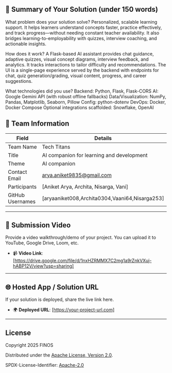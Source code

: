 ## 📄 Summary of Your Solution (under 150 words)
What problem does your solution solve?
Personalized, scalable learning support. It helps learners understand concepts faster, practice effectively, and track progress—without needing constant teacher availability. It also bridges learning-to-employability with quizzes, interview coaching, and actionable insights.

How does it work?
A Flask-based AI assistant provides chat guidance, adaptive quizzes, visual concept diagrams, interview feedback, and analytics. It tracks interactions to tailor difficulty and recommendations. The UI is a single-page experience served by the backend with endpoints for chat, quiz generation/grading, visual content, progress, and career suggestions.

What technologies did you use?
Backend: Python, Flask, Flask-CORS
AI: Google Gemini API (with robust offline fallbacks)
Data/Visualization: NumPy, Pandas, Matplotlib, Seaborn, Pillow
Config: python-dotenv
DevOps: Docker, Docker Compose
Optional integrations scaffolded: Snowflake, OpenAI

## 👥 Team Information

| Field            | Details                                         |
| ---------------- | ----------------------------------------------- |
| Team Name        | Tech Titans                                     |
| Title            | AI companion for learning and development       |
| Theme            | AI companion                                    |
| Contact Email    | arya.aniket9835@gmail.com                       |
| Participants     | [Aniket Arya, Archita, Nisarga, Vani]           |
| GitHub Usernames | [aryaaniket008,Archita0304,Vaani64,Nisarga253]  |

---

## 🎥 Submission Video

Provide a video walkthrough/demo of your project. You can upload it to YouTube, Google Drive, Loom, etc.

- 📹 **Video Link**: [https://drive.google.com/file/d/1nxHZRMMX7C2mg1a9rZnkVXuj-hABP12V/view?usp=sharing]

---

## 🌐 Hosted App / Solution URL

If your solution is deployed, share the live link here.

- 🌍 **Deployed URL**: [https://your-project-url.com]

---

## License

Copyright 2025 FINOS

Distributed under the [Apache License, Version 2.0](http://www.apache.org/licenses/LICENSE-2.0).

SPDX-License-Identifier: [Apache-2.0](https://spdx.org/licenses/Apache-2.0)
